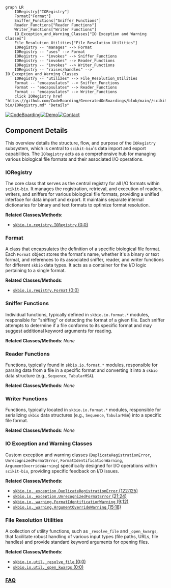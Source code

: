 ```mermaid
graph LR
    IORegistry["IORegistry"]
    Format["Format"]
    Sniffer_Functions["Sniffer Functions"]
    Reader_Functions["Reader Functions"]
    Writer_Functions["Writer Functions"]
    IO_Exception_and_Warning_Classes["IO Exception and Warning Classes"]
    File_Resolution_Utilities["File Resolution Utilities"]
    IORegistry -- "manages" --> Format
    IORegistry -- "uses" --> Format
    IORegistry -- "invokes" --> Sniffer_Functions
    IORegistry -- "invokes" --> Reader_Functions
    IORegistry -- "invokes" --> Writer_Functions
    IORegistry -- "raises/handles" --> IO_Exception_and_Warning_Classes
    IORegistry -- "utilizes" --> File_Resolution_Utilities
    Format -- "encapsulates" --> Sniffer_Functions
    Format -- "encapsulates" --> Reader_Functions
    Format -- "encapsulates" --> Writer_Functions
    click IORegistry href "https://github.com/CodeBoarding/GeneratedOnBoardings/blob/main//scikit-bio/IORegistry.md" "Details"
```
[![CodeBoarding](https://img.shields.io/badge/Generated%20by-CodeBoarding-9cf?style=flat-square)](https://github.com/CodeBoarding/GeneratedOnBoardings)[![Demo](https://img.shields.io/badge/Try%20our-Demo-blue?style=flat-square)](https://www.codeboarding.org/demo)[![Contact](https://img.shields.io/badge/Contact%20us%20-%20contact@codeboarding.org-lightgrey?style=flat-square)](mailto:contact@codeboarding.org)

## Component Details

This overview details the structure, flow, and purpose of the `IORegistry` subsystem, which is central to `scikit-bio`'s data import and export capabilities. The `IORegistry` acts as a comprehensive hub for managing various biological file formats and their associated I/O operations.

### IORegistry
The core class that serves as the central registry for all I/O formats within `scikit-bio`. It manages the registration, retrieval, and execution of readers, writers, and sniffers for various biological file formats, providing a unified interface for data import and export. It maintains separate internal dictionaries for binary and text formats to optimize format resolution.


**Related Classes/Methods**:

- <a href="https://github.com/scikit-bio/scikit-bio/blob/master/skbio/io/registry.py#L0-L0" target="_blank" rel="noopener noreferrer">`skbio.io.registry.IORegistry` (0:0)</a>


### Format
A class that encapsulates the definition of a specific biological file format. Each `Format` object stores the format's name, whether it's a binary or text format, and references to its associated sniffer, reader, and writer functions for different `skbio` data types. It acts as a container for the I/O logic pertaining to a single format.


**Related Classes/Methods**:

- <a href="https://github.com/scikit-bio/scikit-bio/blob/master/skbio/io/registry.py#L0-L0" target="_blank" rel="noopener noreferrer">`skbio.io.registry.Format` (0:0)</a>


### Sniffer Functions
Individual functions, typically defined in `skbio.io.format.*` modules, responsible for "sniffing" or detecting the format of a given file. Each sniffer attempts to determine if a file conforms to its specific format and may suggest additional keyword arguments for reading.


**Related Classes/Methods**: _None_

### Reader Functions
Functions, typically found in `skbio.io.format.*` modules, responsible for parsing data from a file in a specific format and converting it into a `skbio` data structure (e.g., `Sequence`, `TabularMSA`).


**Related Classes/Methods**: _None_

### Writer Functions
Functions, typically located in `skbio.io.format.*` modules, responsible for serializing `skbio` data structures (e.g., `Sequence`, `TabularMSA`) into a specific file format.


**Related Classes/Methods**: _None_

### IO Exception and Warning Classes
Custom exception and warning classes (`DuplicateRegistrationError`, `UnrecognizedFormatError`, `FormatIdentificationWarning`, `ArgumentOverrideWarning`) specifically designed for I/O operations within `scikit-bio`, providing specific feedback on I/O issues.


**Related Classes/Methods**:

- <a href="https://github.com/scikit-bio/scikit-bio/blob/master/skbio/io/_exception.py#L122-L125" target="_blank" rel="noopener noreferrer">`skbio.io._exception.DuplicateRegistrationError` (122:125)</a>
- <a href="https://github.com/scikit-bio/scikit-bio/blob/master/skbio/io/_exception.py#L21-L24" target="_blank" rel="noopener noreferrer">`skbio.io._exception.UnrecognizedFormatError` (21:24)</a>
- <a href="https://github.com/scikit-bio/scikit-bio/blob/master/skbio/io/_warning.py#L9-L12" target="_blank" rel="noopener noreferrer">`skbio.io._warning.FormatIdentificationWarning` (9:12)</a>
- <a href="https://github.com/scikit-bio/scikit-bio/blob/master/skbio/io/_warning.py#L15-L18" target="_blank" rel="noopener noreferrer">`skbio.io._warning.ArgumentOverrideWarning` (15:18)</a>


### File Resolution Utilities
A collection of utility functions, such as `_resolve_file` and `_open_kwargs`, that facilitate robust handling of various input types (file paths, URLs, file handles) and provide standard keyword arguments for opening files.


**Related Classes/Methods**:

- <a href="https://github.com/scikit-bio/scikit-bio/blob/master/skbio/io/util.py#L0-L0" target="_blank" rel="noopener noreferrer">`skbio.io.util._resolve_file` (0:0)</a>
- <a href="https://github.com/scikit-bio/scikit-bio/blob/master/skbio/io/util.py#L0-L0" target="_blank" rel="noopener noreferrer">`skbio.io.util._open_kwargs` (0:0)</a>




### [FAQ](https://github.com/CodeBoarding/GeneratedOnBoardings/tree/main?tab=readme-ov-file#faq)